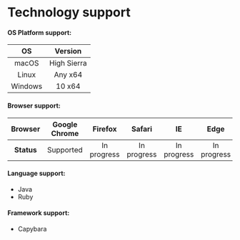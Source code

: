 # Technology support

#### OS Platform support:

| OS       |      Version               |
|:--------:|:--------------------------:|
| macOS    |  High Sierra               |
| Linux    |  Any x64          |
| Windows  |    10 x64             |

#### Browser support:
|Browser| Google Chrome | Firefox     | Safari      | IE          | Edge        |
|:-:|:-:|:-:|:-:|:-:|:-:|
|**Status** | Supported     | In progress | In progress | In progress | In progress |

#### Language support:  
- Java
- Ruby

#### Framework support:
- Capybara
